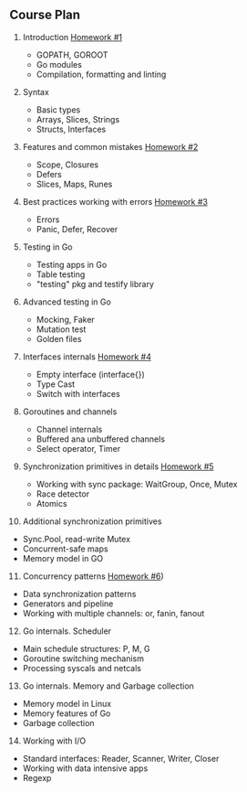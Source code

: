 Course Plan
---

1. Introduction [Homework #1](./hw01_hello_otus)

    * GOPATH, GOROOT
    * Go modules
    * Compilation, formatting and linting

2. Syntax

    * Basic types
    * Arrays, Slices, Strings
    * Structs, Interfaces

3. Features and common mistakes [Homework #2](./hw02_unpack_string)

    * Scope, Closures
    * Defers
    * Slices, Maps, Runes

4. Best practices working with errors [Homework #3](./hw03_frequency_analysis)

    * Errors
    * Panic, Defer, Recover

5. Testing in Go

    * Testing apps in Go
    * Table testing
    * "testing" pkg and testify library

6. Advanced testing in Go

    * Mocking, Faker
    * Mutation test
    * Golden files

7. Interfaces internals [Homework #4](./hw04_lru_cache)

    * Empty interface (interface{})
    * Type Cast
    * Switch with interfaces

8. Goroutines and channels

    * Channel internals
    * Buffered ana unbuffered channels
    * Select operator, Timer

9. Synchronization primitives in details [Homework #5](./hw05_parallel_execution)

   * Working with sync package: WaitGroup, Once, Mutex
   * Race detector
   * Atomics

10. Additional synchronization primitives

   * Sync.Pool, read-write Mutex
   * Concurrent-safe maps
   * Memory model in GO

11. Concurrency patterns [Homework #6](./hw06_pipeline_execution))

   * Data synchronization patterns
   * Generators and pipeline
   * Working with multiple channels: or, fanin, fanout

12. Go internals. Scheduler

   * Main schedule structures: P, M, G
   * Goroutine switching mechanism
   * Processing syscals and netcals

13. Go internals. Memory and Garbage collection

   * Memory model in Linux
   * Memory features of Go
   * Garbage collection

14. Working with I/O

   * Standard interfaces: Reader, Scanner, Writer, Closer
   * Working with data intensive apps
   * Regexp
